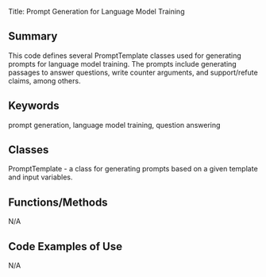 Title: Prompt Generation for Language Model Training

## Summary
This code defines several PromptTemplate classes used for generating prompts for language model training. The prompts include generating passages to answer questions, write counter arguments, and support/refute claims, among others.

## Keywords
prompt generation, language model training, question answering

## Classes
PromptTemplate - a class for generating prompts based on a given template and input variables.

## Functions/Methods
N/A

## Code Examples of Use
N/A

